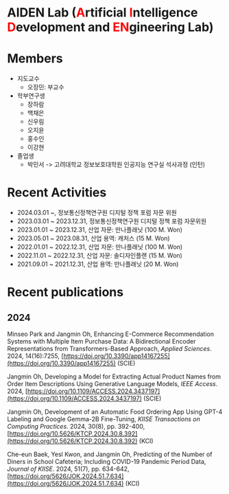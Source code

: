 # AIDEN Lab (<span style="color:Red">A</span>rtificial <span style="color:Red">I</span>ntelligence <span style="color:Red">D</span>evelopment and <span style="color:Red">EN</span>gineering Lab)

# Members

- 지도교수
  - 오장민: 부교수
- 학부연구생
  - 장하람
  - 백채은
  - 신우림
  - 오지윤
  - 홍수인
  - 이강현
- 졸업생
  - 박민서 -> 고려대학교 정보보호대학원 인공지능 연구실 석사과정 (인턴)

# Recent Activities

- 2024.03.01 ~, 정보통신정책연구원 디지털 정책 포럼 자문 위원
- 2023.03.01 ~ 2023.12.31, 정보통신정책연구원 디지털 정책 포럼 자문위원
- 2023.01.01 ~ 2023.12.31, 산업 자문: 만나플래닛 (100 M. Won)
- 2023.05.01 ~ 2023.08.31, 산업 용역: 캐처스 (15 M. Won)
- 2022.01.01 ~ 2022.12.31, 산업 자문: 만나플래닛 (100 M. Won)
- 2022.11.01 ~ 2022.12.31, 산업 자문: 솔디자인플랜 (15 M. Won)
- 2021.09.01 ~ 2021.12.31, 산업 용역: 만나플래닛 (20 M. Won)

# Recent publications

## 2024
Minseo Park and Jangmin Oh, Enhancing E-Commerce Recommendation Systems with Multiple Item Purchase Data: A Bidirectional Encoder Representations from Transformers-Based Approach, *Applied Sciences*. 2024, 14(16):7255, [https://doi.org/10.3390/app14167255](https://doi.org/10.3390/app14167255) (SCIE)


Jangmin Oh, Developing a Model for Extracting Actual Product Names from Order Item Descriptions Using Generative Language Models, *IEEE Access*. 2024, [https://doi.org/10.1109/ACCESS.2024.3437197](https://doi.org/10.1109/ACCESS.2024.3437197) (SCIE)


Jangmin Oh, Development of an Automatic Food Ordering App Using GPT-4 Labeling and Google Gemma-2B Fine-Tuning, *KIISE Transactions on Computing Practices*. 2024, 30(8), pp. 392-400, [https://doi.org/10.5626/KTCP.2024.30.8.392](https://doi.org/10.5626/KTCP.2024.30.8.392) (KCI)

Che-eun Baek, Yesl Kwon, and Jangmin Oh, Predicting of the Number of Diners in School Cafeteria; Including COVID-19 Pandemic Period Data, *Journal of KIISE*. 2024, 51(7), pp. 634-642, [https://doi.org/5626/JOK.2024.51.7.634](https://doi.org/5626/JOK.2024.51.7.634) (KCI)




